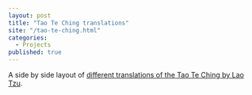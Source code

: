 ```yaml
---
layout: post
title: "Tao Te Ching translations"
site: "/tao-te-ching.html"
categories:
  - Projects
published: true
---
```


A side by side layout of [different translations of the Tao Te Ching by Lao Tzu](/tao-te-ching.html).
